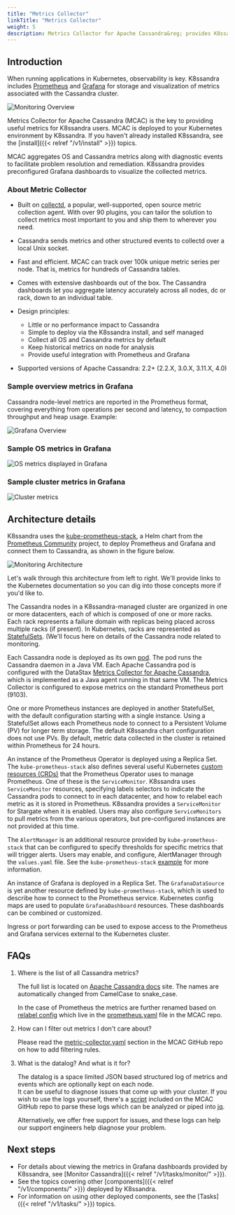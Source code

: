 ```yaml
---
title: "Metrics Collector"
linkTitle: "Metrics Collector"
weight: 5
description: Metrics Collector for Apache Cassandra&reg; provides K8ssandra monitoring capabilities with Prometheus and Grafana.
---
```


## Introduction

When running applications in Kubernetes, observability is key. K8ssandra includes [Prometheus](http://prometheus.io) and [Grafana](http://grafana.com) for storage and visualization of metrics associated with the Cassandra cluster.

![Monitoring Overview](monitoring-overview.png)

Metrics Collector for Apache Cassandra (MCAC) is the key to providing useful metrics for K8ssandra users. MCAC is deployed to your Kubernetes environment by K8ssandra. If you haven't already installed K8ssandra, see the [install]({{< relref "/v1/install" >}}) topics.

MCAC aggregates OS and Cassandra metrics along with diagnostic events to facilitate problem resolution and remediation. K8ssandra provides preconfigured Grafana dashboards to visualize the collected metrics. 

### About Metric Collector 

* Built on [collectd](https://collectd.org), a popular, well-supported, open source metric collection agent. With over 90 plugins, you can tailor the solution to collect metrics most important to you and ship them to wherever you need.

* Cassandra sends metrics and other structured events to collectd over a local Unix socket.  

* Fast and efficient. MCAC can track over 100k unique metric series per node. That is, metrics for hundreds of Cassandra tables.

* Comes with extensive dashboards out of the box. The Cassandra dashboards let you aggregate latency accurately across all nodes, dc or rack, down to an individual table.  

* Design principles:
  * Little or no performance impact to Cassandra
  * Simple to deploy via the K8ssandra install, and self managed
  * Collect all OS and Cassandra metrics by default
  * Keep historical metrics on node for analysis
  * Provide useful integration with Prometheus and Grafana

* Supported versions of Apache Cassandra: 2.2+ (2.2.X, 3.0.X, 3.11.X, 4.0) 

### Sample overview metrics in Grafana

Cassandra node-level metrics are reported in the Prometheus format, covering everything from operations per second and latency, to compaction throughput and heap usage. Example:

![Grafana Overview](grafana-overview.png)

### Sample OS metrics in Grafana

![OS metrics displayed in Grafana](grafana-os-metrics.png)

### Sample cluster metrics in Grafana

![Cluster metrics ](grafana-cluster-metrics.png)

## Architecture details

K8ssandra uses the [kube-prometheus-stack](https://github.com/prometheus-community/helm-charts/tree/main/charts/kube-prometheus-stack), a Helm chart from the [Prometheus Community](https://prometheus.io/community/) project, to deploy Prometheus and Grafana and connect them to Cassandra, as shown in the figure below.

![Monitoring Architecture](monitoring-architecture.png)

Let's walk through this architecture from left to right. We'll provide links to the Kubernetes documentation so you can dig into those concepts more if you'd like to.

The Cassandra nodes in a K8ssandra-managed cluster are organized in one or more datacenters, each of which is composed of one or more racks. Each rack represents a failure domain with replicas being placed across multiple racks (if present). In Kubernetes, racks are represented as [StatefulSets](https://kubernetes.io/docs/concepts/workloads/controllers/statefulset/). (We'll focus here on details of the Cassandra node related to monitoring. 

Each Cassandra node is deployed as its own [pod](https://kubernetes.io/docs/concepts/workloads/pods/). The pod runs the Cassandra daemon in a Java VM. Each Apache Cassandra pod is configured with the DataStax [Metrics Collector for Apache Cassandra](https://github.com/datastax/metric-collector-for-apache-cassandra), which is implemented as a Java agent running in that same VM. The Metrics Collector is configured to expose metrics on the standard Prometheus port (9103).

One or more Prometheus instances are deployed in another StatefulSet, with the default configuration starting with a single instance. Using a StatefulSet allows each Prometheus node to connect to a Persistent Volume (PV) for longer term storage. The default K8ssandra chart configuration does not use PVs. By default, metric data collected in the cluster is retained within Prometheus for 24 hours.

An instance of the Prometheus Operator is deployed using a Replica Set. The `kube-prometheus-stack` also defines several useful Kubernetes [custom resources (CRDs)](https://kubernetes.io/docs/concepts/extend-kubernetes/api-extension/custom-resources/) that the Prometheus Operator uses to manage Prometheus. One of these is the `ServiceMonitor`. K8ssandra uses `ServiceMonitor` resources, specifying labels selectors to indicate the Cassandra pods to connect to in each datacenter, and how to relabel each metric as it is stored in Prometheus. K8ssandra provides a `ServiceMonitor` for Stargate when it is enabled. Users may also configure `ServiceMonitors` to pull metrics from the various operators, but pre-configured instances are not provided at this time.

The `AlertManager` is an additional resource provided by `kube-prometheus-stack` that can be configured to specify thresholds for specific metrics that will trigger alerts. Users may enable, and configure, AlertManager through the `values.yaml` file. See the `kube-prometheus-stack` [example](https://github.com/prometheus-community/helm-charts/blob/main/charts/kube-prometheus-stack/values.yaml#L114-L595) for more information.
  
An instance of Grafana is deployed in a Replica Set. The `GrafanaDataSource` is yet another resource defined by `kube-prometheus-stack`, which is used to describe how to connect to the Prometheus service. Kubernetes config maps are used to populate `GrafanaDashboard` resources. These dashboards can be combined or customized.

Ingress or port forwarding can be used to expose access to the Prometheus and Grafana services external to the Kubernetes cluster.

## FAQs

  1. Where is the list of all Cassandra metrics?

     The full list is located on [Apache Cassandra docs](https://cassandra.apache.org/doc/latest/operating/metrics.html) site.
     The names are automatically changed from CamelCase to snake_case.

     In the case of Prometheus the metrics are further renamed based on [relabel config](https://prometheus.io/docs/prometheus/latest/configuration/configuration/#relabel_config) which live in the
     [prometheus.yaml](https://github.com/datastax/metric-collector-for-apache-cassandra/blob/master/dashboards/prometheus/prometheus.yaml) file in the MCAC repo.

  2. How can I filter out metrics I don't care about?

     Please read the [metric-collector.yaml](https://github.com/datastax/metric-collector-for-apache-cassandra/blob/master/config/metric-collector.yaml) section in the MCAC GitHub repo on how to add filtering rules.

  3. What is the datalog? And what is it for?

     The datalog is a space limited JSON based structured log of metrics and events which are optionally kept on each node.  
     It can be useful to diagnose issues that come up with your cluster.  If you wish to use the logs yourself, 
     there's a [script](https://github.com/datastax/metric-collector-for-apache-cassandra/blob/master/scripts/datalog-parser.py) included on the MCAC GitHub repo to parse these logs which can be analyzed or piped into [jq](https://stedolan.github.io/jq/).

     Alternatively, we offer free support for issues, and these logs can help our support engineers help diagnose your problem.

## Next steps

* For details about viewing the metrics in Grafana dashboards provided by K8ssandra, see [Monitor Cassandra]({{< relref "/v1/tasks/monitor/" >}}).
* See the topics covering other [components]({{< relref "/v1/components/" >}}) deployed by K8ssandra. 
* For information on using other deployed components, see the [Tasks]({{< relref "/v1/tasks/" >}}) topics.
